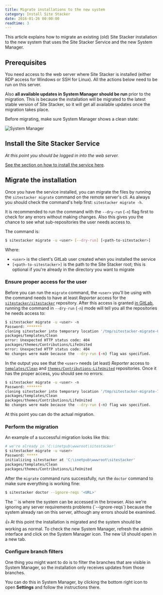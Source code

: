 ```yaml
---
title: Migrate installations to the new system
category: Install Site Stacker
date: 2016-01-26 00:00:00
readtime: 3
---
```


This article explains how to migrate an existing (old) Site Stacker
installation to the new system that uses the Site Stacker Service
and the new System Manager.

## Prerequisites

You need access to the web server where Site Stacker is installed
(either RDP access for Windows or SSH for Linux).
All the actions below need to be run on this server.

Also **all available updates in System Manager should be run** prior to the
migration. This is because the
installation will be migrated to the latest stable version of Site Stacker,
so it will get all available updates once the migration takes place.

Before migrating, make sure System Manager shows a clean state:

![System Manager](https://git.sitestacker.com/sitestacker/docs/uploads/066152ec7f3da827b7eba13b77fc67fa/image.png)

## Install the Site Stacker Service

*At this point you should be logged in into the web server.*

[See the section on how to install the service here](install-on-production#install-the-site-stacker-service).

## Migrate the installation

Once you have the service installed, you can migrate the files by
running the `sitestacker migrate` command on the remote server's cli. As
always you should check the command's help first: `sitestacker migrate -h`.

It is recommended to run the command with the `--dry-run` (`-n`) flag
first to check for any errors without making changes. Also this gives
you the chance to see what sub-repositories the user needs access to.

The command is:

```sh
$ sitestacker migrate -u <user> [--dry-run] [<path-to-sitestacker>]
```

Where:

- `<user>` is the client's GitLab user created when you installed the service
- `[<path-to-sitestacker>]` is the path to the Site Stacker root; this is
optional if you're already in the directory you want to migrate

### Ensure proper access for the user

Before you can run the `migrate` command, the `<user>` you'll be using with the command needs to have at least *Reporter* access for the [`sitestacker/sitestacker`](https://git.sitestacker.com/sitestacker/sitestacker) repository. After this access is granted [in GitLab](https://git.sitestacker.com/sitestacker/sitestacker/project_members), running the command in `--dry-run` (`-n`) mode will tell you all the repositories he needs access to:

```sh
$ sitestacker migrate -u <user> -n
Password: *******
cloning sitestacker into temporary location '/tmp/sitestacker-migrate-081162076'
packages/templates/Clean
error: Unexpected HTTP status code: 404
packages/themes/Contributions/LifeUnited
error: Unexpected HTTP status code: 404
No changes were made because the --dry-run (-n) flag was specified.
```

In the output you see that the `<user>` needs (at least) *Reporter* access to [`templates/Clean`](https://git.sitestacker.com/templates/Clean) and [`themes/Contributions-LifeUnited`](https://git.sitestacker.com/themes/Contributions-LifeUnited) repositories. Once it has the proper access, you should see no errors:

```sh
$ sitestacker migrate -u <user> -n
Password: *******
cloning sitestacker into temporary location '/tmp/sitestacker-migrate-791163659'
packages/templates/Clean
packages/themes/Contributions/LifeUnited
No changes were made because the --dry-run (-n) flag was specified.
```

At this point you can do the actual migration.

### Perform the migration

An example of a successful migration looks like this:

```sh
# we're already in 'C:\inetpub\wwwroot\sitestacker'
$ sitestacker migrate -u <user>
Password: *****
initializing sitestacker at 'C:\inetpub\wwwroot\sitestacker'
packages/templates/Clean
packages/themes/Contributions/LifeUnited
```

After the `migrate` command runs successfully, run the `doctor` command to make
sure everything is working fine:

```sh
$ sitestacker doctor --ignore-reqs '<URL>'
```

<note>
The `<URL>` is where the system can be accessed in the browser. Also we're
ignoring any server requirements problems (`--ignore-reqs`) because the
system already ran on this server, although any errors should be examined.
</note>

:thumbsup: At this point the installation is migrated and the system should be
working as normal. To check the new System Manager, refresh the admin interface
and click on the System Manager icon. The new UI should open in a new tab.

### Configure branch filters

One thing you might want to do is to filter the branches that are visible
in System Manager, so the installation only receives updates from those branches.

You can do this in System Manager, by clicking the bottom right icon to
open **Settings** and follow the instructions there.
